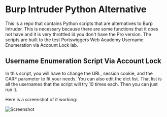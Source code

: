 # Burp Intruder Python Alternative

This is a repo that contains Python scripts that are alternatives to Burp Intruder. This is necessary because there are some functions that it does not have and it is very throttled id you don't have the Pro version. The scripts are built to the test Portswiggers Web Academy Username Enumeration via Account Lock lab. 

## Username Enumeration Script Via Account Lock

In this script, you will have to change the URL, session cookie, and the CARF parameter to fit your needs. You can also edit the dict list. That list is all the usernames that the script will try 10 times each. Then you can just run it. 

Here is a screenshot of it working:

![Screenshot](/images/Username_Enumeration_screenshot.PNG)
